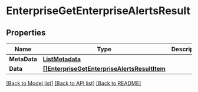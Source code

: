 # EnterpriseGetEnterpriseAlertsResult

## Properties

Name | Type | Description | Notes
------------ | ------------- | ------------- | -------------
**MetaData** | [**ListMetadata**](list_metadata.md) |  | 
**Data** | [**[]EnterpriseGetEnterpriseAlertsResultItem**](enterprise_get_enterprise_alerts_result_item.md) |  | 

[[Back to Model list]](../README.md#documentation-for-models) [[Back to API list]](../README.md#documentation-for-api-endpoints) [[Back to README]](../README.md)


